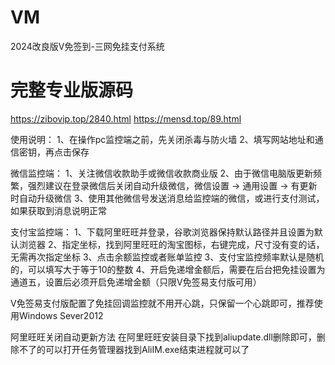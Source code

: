 # VM
2024改良版V免签到-三网免挂支付系统
# 完整专业版源码
https://zibovip.top/2840.html
https://mensd.top/89.html

使用说明：
1、在操作pc监控端之前，先关闭杀毒与防火墙
2、填写网站地址和通信密钥，再点击保存

微信监控端：
1、关注微信收款助手或微信收款商业版
2、由于微信电脑版更新频繁，强烈建议在登录微信后关闭自动升级微信，微信设置 -> 通用设置 -> 有更新时自动升级微信
3、使用其他微信号发送消息给监控端的微信，或进行支付测试，如果获取到消息说明正常

支付宝监控端：
1、下载阿里旺旺并登录，谷歌浏览器保持默认路径并且设置为默认浏览器
2、指定坐标，找到阿里旺旺的淘宝图标，右键完成，尺寸没有变的话，无需再次指定坐标
3、点击余额监控或者账单监控
3、支付宝监控频率默认是随机的，可以填写大于等于10的整数
4、开启免递增金额后，需要在后台把免挂设置为通道五，设置后必须开启免递增金额（只限V免签易支付版可用）

V免签易支付版配置了免挂回调监控就不用开心跳，只保留一个心跳即可，推荐使用Windows Sever2012

阿里旺旺关闭自动更新方法
在阿里旺旺安装目录下找到aliupdate.dll删除即可，删除不了的可以打开任务管理器找到AliIM.exe结束进程就可以了


